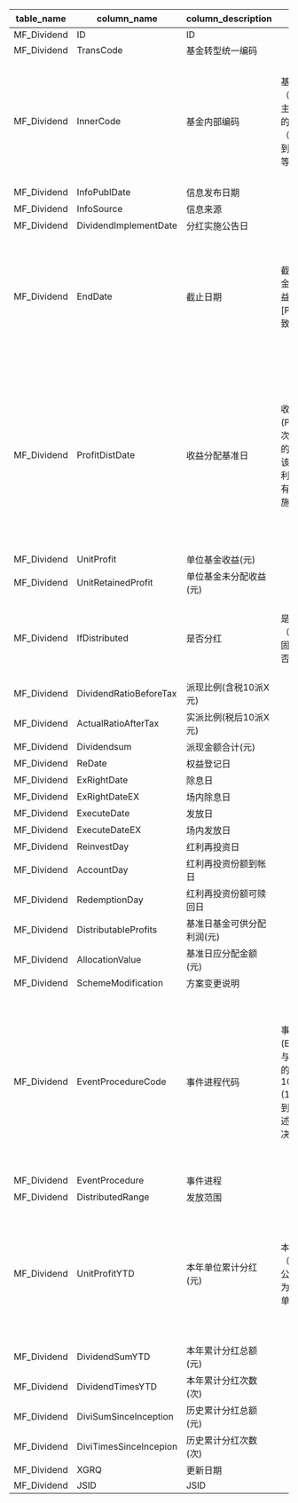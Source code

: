 | table_name | column_name| column_description | 注释| Annotation|
|---|---|---|---|---|
| MF_Dividend| ID | ID | | |
| MF_Dividend| TransCode| 基金转型统一编码 | | |
| MF_Dividend| InnerCode| 基金内部编码 | 基金内部编码（InnerCode）：与“证券主表（SecuMain）”中的“证券内部编码（InnerCode）”关联，得到基金的交易代码、简称等。| Fund internal code (InnerCode): associated with the "security internal code (InnerCode)" in the "security main table (SecuMain)", to obtain the fund's trading code, abbreviation, etc. |
| MF_Dividend| InfoPublDate | 信息发布日期 | | |
| MF_Dividend| InfoSource | 信息来源 | | |
| MF_Dividend| DividendImplementDate| 分红实施公告日 | | |
| MF_Dividend| EndDate| 截止日期 | 截止日期（EndDate）：基金收益分配基准日，同收益分配基准日[ProfitDistDate]字段一致。 | Deadline (EndDate): The benchmark date for the distribution of fund returns, which is the same as the field [ProfitDistDate] for the benchmark date of return distribution. |
| MF_Dividend| ProfitDistDate | 收益分配基准日 | 收益分配基准日(ProfitDistDate)：基金本次分红依据的可分配利润的截止日期。即，以截止该日期的本基金的可分配利润为准，向基金份额持有人按一定的分红比例实施分红。| Income Distribution Benchmark Date (ProfitDistDate): The cut-off date for the distributable profit of the fund's current dividend distribution. That is, based on the distributable profit of the fund up to and including this date, a dividend is distributed to the fund unit holders at a certain distribution ratio. |
| MF_Dividend| UnitProfit | 单位基金收益(元) | | |
| MF_Dividend| UnitRetainedProfit | 单位基金未分配收益(元) | | |
| MF_Dividend| IfDistributed| 是否分红 | 是否分红（IfDistributed）：该字段固定以下常量：1-是；0-否。 | Whether to distribute (IfDistributed): This field is fixed with the following constants: 1-yes; 0-no. |
| MF_Dividend| DividendRatioBeforeTax | 派现比例(含税10派X元)| | |
| MF_Dividend| ActualRatioAfterTax| 实派比例(税后10派X元)| | |
| MF_Dividend| Dividendsum| 派现金额合计(元) | | |
| MF_Dividend| ReDate | 权益登记日 | | |
| MF_Dividend| ExRightDate| 除息日 | | |
| MF_Dividend| ExRightDateEX| 场内除息日 | | |
| MF_Dividend| ExecuteDate| 发放日 | | |
| MF_Dividend| ExecuteDateEX| 场内发放日 | | |
| MF_Dividend| ReinvestDay| 红利再投资日 | | |
| MF_Dividend| AccountDay | 红利再投资份额到帐日 | | |
| MF_Dividend| RedemptionDay| 红利再投资份额可赎回日 | | |
| MF_Dividend| DistributableProfits | 基准日基金可供分配利润(元) | | |
| MF_Dividend| AllocationValue| 基准日应分配金额(元) | | |
| MF_Dividend| SchemeModification | 方案变更说明 | | |
| MF_Dividend| EventProcedureCode | 事件进程代码 | 事件进程代码(EventProcedureCode)：与(CT_SystemConst)表中的DM字段关联，令LB = 1059 AND DM IN (1001,1004,3131)，得到事件进程代码的具体描述：1001-预案，1004-决案，3131-方案实施。 | Event Procedure Code: Associated with the DM field in the (CT_SystemConst) table, let LB = 1059 AND DM IN (1001,1004,3131), to obtain the specific description of the event procedure code: 1001-Plan, 1004-Decision, 3131-Plan Implementation. |
| MF_Dividend| EventProcedure | 事件进程 | | |
| MF_Dividend| DistributedRange | 发放范围 | | |
| MF_Dividend| UnitProfitYTD| 本年单位累计分红(元) | 本年单位累计分红（UnitProfitYTD）：计算公式：∑（Di），其中：Di为年初至今的第i次分红的单位分红金额。 | This year's cumulative dividend (UnitProfitYTD): Calculation formula: ∑(Di), where: Di is the amount of dividend per unit for the i-th dividend from the beginning of the year to date. |
| MF_Dividend| DividendSumYTD | 本年累计分红总额(元) | | |
| MF_Dividend| DividendTimesYTD | 本年累计分红次数(次) | | |
| MF_Dividend| DiviSumSinceInception| 历史累计分红总额(元) | | |
| MF_Dividend| DiviTimesSinceIncepion | 历史累计分红次数(次) | | |
| MF_Dividend| XGRQ | 更新日期 | | |
| MF_Dividend| JSID | JSID | | |